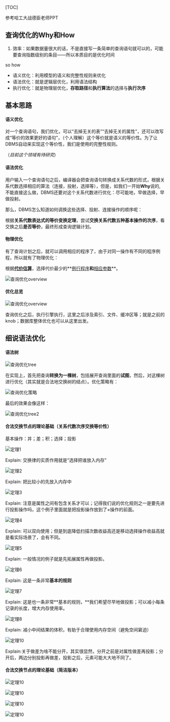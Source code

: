 [TOC]

参考哈工大战德臣老师PPT

## 查询优化的Why和How

1. 效率：如果数据量很大的话，不是直接写一条简单的查询语句就可以的，可能要查询指数级别的条目——所以本质目的是优化时间

so how

- 语义优化：利用模型的语义和完整性规则来优化
- 语法优化：就是逻辑层优化，利用语法结构
- 执行优化：就是物理层优化，**存取路径**和**执行算法**的选择与**执行次序**

## 基本思路

#### 语义优化

对一个查询语句，我们优化，可以“去掉无关的表”“去掉无关的属性”，还可以改写成“等价的效果更好的语句”，（个人理解）这个等价就是语义的等价性。为了让DBMS自动来实现这个等价性，我们是使用的完整性规则。

（*目前这个领域有待研究*）

#### 语法优化

用户输入一个查询语句之后，编译器会把查询语句转换成关系代数的形式，根据关系代数选择相应的算法（连接，投射，选择等），但是，如我们一开始**Why**说的,不能直接这么做，DBMS还要对这个关系代数进行优化：尽可能地，早做选择，早做投射。

那么，DBMS怎么知道如何调换这些选择、投射、连接操作的顺序呢：

根据**关系代数表达式的等价变换定理**，尝试**交换关系代数五种基本操作的次序**，看交换之后**是否等价**，最终形成查询逻辑计划。

#### 物理优化

有了查询计划之后，就可以调用相应的程序了，由于对同一操作有不同的程序例程，所以就有了物理优化：

根据<u>**代价估算**</u>，选择代价最少的**<u>例行程序</u>**和**<u>相应参数</u>**。

![查询优化overview](img/查询优化物理.png)

#### 优化总览

![查询优化overview](img/查询优化overview.png)

查询优化之后，执行引擎执行，这里之后涉及索引、文件、缓冲区等；就是之前的knob；数据库整体优化也可以从这里出发。

## 细说语法优化

#### 语法树

![查询优化tree](img/查询优化tree.png)

在实现上，首先把查询**转换为一棵树**，包括展开查询里面的**试图**，然后，对这棵树进行优化（其实就是合法地交换树的结点）。优化策略有：

![查询优化策略](img/查询优化策略.png)

最后的效果会像这样：

![查询优化tree2](img/查询优化tree2.png)

#### 合法交换节点的理论基础（关系代数次序交换等价性）

基本操作：并；差；积；选择；投影

![定理1](img/定理1.png)

Explain: 交换律的实质作用就是“选择把谁放入内存”

![定理2](img/定理2.png)

Explain: 把比较小的先放入内存中

![定理3](img/定理3.png)

Explain: 注意是属性之间有包含关系才可以；记得我们说的优化规则之一是要先进行投影操作吗，这个例子里面就是把投影操作放到了×操作的前面。

![定理4](img/定理4.png)

Explain: 可以双向使用；但是到底降低扫描次数收益高还是移动选择操作收益高就是看实际场景了，会有不同。

![定理5](img/定理5.png)

Explain: 一般情况的例子就是先拓展属性再做投影。

![定理6](img/定理6.png)

Explain: 这是一条非常**基本的规则**

![定理7](img/定理7.png)

Explain: 这是也一条非常**基本的规则，**我们希望尽早地做投影；可以减小每条记录的长度，增大内存使用率。

![定理8](img/定理89.png)

Explain: 减小中间结果的体积，有助于合理使用内存空间（避免空间窘迫）

![定理10](img/定理10.png)

Explain:关于做差为啥不能分开，其实很显然，分开之前是对属性做差再投影；分开后，两边分别投影再做差，投影之后，元素可能大大地不同了。

#### 合法交换节点的理论基础（简洁版本）

![定理10](img/简洁qa1.png)

![定理10](img/简洁qa2.png)

![定理10](img/简洁qa3.png)

![定理10](img/简洁qa4.png)

